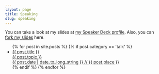 ```yaml
---
layout: page
title: Speaking
slug: speaking
---
```


<div class="g one-whole" markdown="1">

<p class="lead">You can take a look at my slides at <a href="https://speakerdeck.com/aniketpant">my Speaker Deck profile</a>. Also, you can <a href="https://github.com/aniketpant/presentations">fork my slides</a> here.</p>

<ul class="block-list text-center">
{% for post in site.posts %}
	{% if post.category == 'talk' %}
		<li>
			<a href="{{ post.url }}" class="link-complex">
				<span class="gamma">{{ post.title }}</span><br/>
				<span class="topic beta highlight link-complex__target">{{ post.topic }}</span><br/>
				<date class="date">{{ post.date | date_to_long_string }}</date> // <span class="place">{{ post.place }}</span>
			</a>
		</li>
	{% endif %}
{% endfor %}
</ul>

</div>